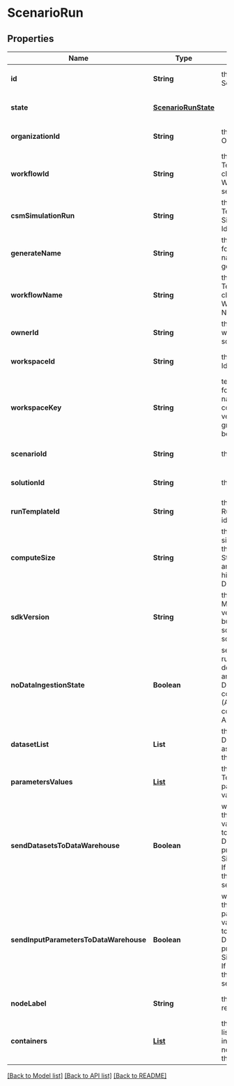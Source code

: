 # ScenarioRun
## Properties

| Name | Type | Description | Notes |
|------------ | ------------- | ------------- | -------------|
| **id** | **String** | the ScenarioRun | [optional] [default to null] |
| **state** | [**ScenarioRunState**](ScenarioRunState.md) |  | [optional] [default to null] |
| **organizationId** | **String** | the Organization id | [optional] [default to null] |
| **workflowId** | **String** | the Cosmo Tech compute cluster Argo Workflow Id to search | [optional] [default to null] |
| **csmSimulationRun** | **String** | the Cosmo Tech Simulation Run Id | [optional] [default to null] |
| **generateName** | **String** | the base name for workflow name generation | [optional] [default to null] |
| **workflowName** | **String** | the Cosmo Tech compute cluster Argo Workflow Name | [optional] [default to null] |
| **ownerId** | **String** | the user id which own this scenariorun | [optional] [default to null] |
| **workspaceId** | **String** | the Workspace Id | [optional] [default to null] |
| **workspaceKey** | **String** | technical key for resource name convention and version grouping. Must be unique | [optional] [default to null] |
| **scenarioId** | **String** | the Scenario Id | [optional] [default to null] |
| **solutionId** | **String** | the Solution Id | [optional] [default to null] |
| **runTemplateId** | **String** | the Solution Run Template id | [optional] [default to null] |
| **computeSize** | **String** | the compute size needed for this Analysis. Standard sizes are basic and highcpu. Default is basic | [optional] [default to null] |
| **sdkVersion** | **String** | the MAJOR.MINOR version used to build the solution solution | [optional] [default to null] |
| **noDataIngestionState** | **Boolean** | set to true if the run template does not use any Datawarehouse consumers (AMQP consumers for Azure) | [optional] [default to null] |
| **datasetList** | **List** | the list of Dataset Id associated to this Analysis | [optional] [default to null] |
| **parametersValues** | [**List**](RunTemplateParameterValue.md) | the list of Run Template parameters values | [optional] [default to null] |
| **sendDatasetsToDataWarehouse** | **Boolean** | whether or not the Datasets values are send to the DataWarehouse prior to Simulation Run. If not set follow the Workspace setting | [optional] [default to null] |
| **sendInputParametersToDataWarehouse** | **Boolean** | whether or not the input parameters values are send to the DataWarehouse prior to Simulation Run. If not set follow the Workspace setting | [optional] [default to null] |
| **nodeLabel** | **String** | the node label request | [optional] [default to null] |
| **containers** | [**List**](ScenarioRunContainer.md) | the containers list. This information is not returned by the API. | [optional] [default to null] |

[[Back to Model list]](../README.md#documentation-for-models) [[Back to API list]](../README.md#documentation-for-api-endpoints) [[Back to README]](../README.md)

